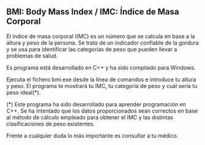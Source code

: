 BMI: Body Mass Index / IMC: Índice de Masa Corporal
-----------------------------

El índice de masa corporal (IMC) es un número que se calcula en base a la altura 
y peso de la persona. Se trata de un indicador confiable de la gordura y se usa 
para identificar las categorías de peso que pueden llevar a problemas de salud.

Es programa está desarrollado en C++ y ha sido compilado para Windows.

Ejecuta el fichero bmi.exe desde la línea de comandos e introduce tu altura y peso.
El programa te mostrará tu IMC, tu categoría de peso y cuál sería tu peso ideal(*).

(*) Este programa ha sido desarrollado para aprender programación en C++. Se ha 
intentado que los datos proporcionados sean correctos en base al método de cálculo 
empleado para obtener el IMC y las distintas clasificaciones de peso existentes.

Frente a cualquier duda lo más importante es consultar a tu médico.


